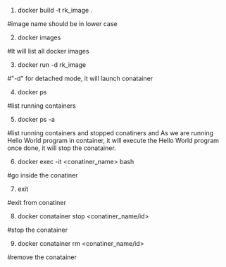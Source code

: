 1. docker build -t rk_image .         

#image name should be in lower case


2. docker images           

#It will list all docker images


3. docker run -d rk_image            

#"-d" for detached mode, it will launch conatainer


4. docker ps           

#list running containers

5. docker ps -a                

#list running containers and stopped conatiners and As we are running Hello World program in container, it will execute the Hello World program once done, it will stop the conatainer.


6. docker exec -it <conatiner_name> bash       

#go inside the conatiner


7. exit      

#exit from conatiner


8. docker conatainer stop <conatiner_name/id>     

#stop the conatainer


9. docker conatainer rm <conatiner_name/id>         

#remove the conatainer